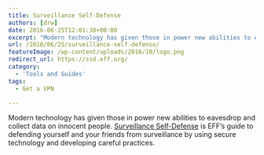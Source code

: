 ```yaml
---
title: Surveillance Self-Defense
authors: [drw]
date: 2016-06-25T12:01:38+00:00
excerpt: "Modern technology has given those in power new abilities to eavesdrop and collect data on innocent people. Surveillance Self-Defense is EFF's guide to defending yourself and your friends from surveillance by using secure technology and developing careful practices."
url: /2016/06/25/surveillance-self-defense/
featureImage: /wp-content/uploads/2016/10/logo.png
redirect_url: https://ssd.eff.org/
category:
  - 'Tools and Guides'
tags:
  - Get a VPN

---
```

Modern technology has given those in power new abilities to eavesdrop and collect data on innocent people. [Surveillance Self-Defense][1] is EFF&#8217;s guide to defending yourself and your friends from surveillance by using secure technology and developing careful practices.

 [1]: https://ssd.eff.org/
